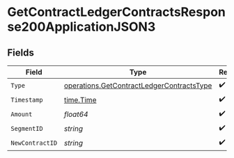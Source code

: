 # GetContractLedgerContractsResponse200ApplicationJSON3


## Fields

| Field                                                                                                  | Type                                                                                                   | Required                                                                                               | Description                                                                                            |
| ------------------------------------------------------------------------------------------------------ | ------------------------------------------------------------------------------------------------------ | ------------------------------------------------------------------------------------------------------ | ------------------------------------------------------------------------------------------------------ |
| `Type`                                                                                                 | [operations.GetContractLedgerContractsType](../../models/operations/getcontractledgercontractstype.md) | :heavy_check_mark:                                                                                     | N/A                                                                                                    |
| `Timestamp`                                                                                            | [time.Time](https://pkg.go.dev/time#Time)                                                              | :heavy_check_mark:                                                                                     | N/A                                                                                                    |
| `Amount`                                                                                               | *float64*                                                                                              | :heavy_check_mark:                                                                                     | N/A                                                                                                    |
| `SegmentID`                                                                                            | *string*                                                                                               | :heavy_check_mark:                                                                                     | N/A                                                                                                    |
| `NewContractID`                                                                                        | *string*                                                                                               | :heavy_check_mark:                                                                                     | N/A                                                                                                    |